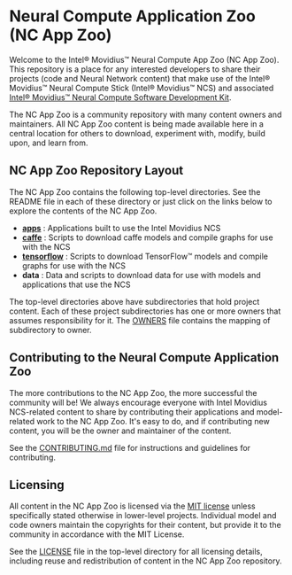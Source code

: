 # Neural Compute Application Zoo (NC App Zoo)

Welcome to the Intel® Movidius™ Neural Compute App Zoo (NC App Zoo). This repository is a place for any interested developers to share their projects (code and Neural Network content) that make use of the Intel® Movidius™ Neural Compute Stick (Intel® Movidius™ NCS) and associated [Intel® Movidius™ Neural Compute Software Development Kit](http://www.github.com/movidius/ncsdk).
 
The NC App Zoo is a community repository with many content owners and maintainers. All NC App Zoo content is being made available here in a central location for others to download, experiment with, modify, build upon, and learn from.

## NC App Zoo Repository Layout
The NC App Zoo contains the following top-level directories.  See the README file in each of these directory or just click on the links below to explore the contents of the NC App Zoo.
- **[apps](apps/README.md)** : Applications built to use the Intel Movidius NCS
- **[caffe](caffe/README.md)** : Scripts to download caffe models and compile graphs for use with the NCS
- **[tensorflow](tensorflow/README.md)** : Scripts to download TensorFlow™ models and compile graphs for use with the NCS
- **data** : Data and scripts to download data for use with models and applications that use the NCS

The top-level directories above have subdirectories that hold project content. Each of these project subdirectories has one or more owners that assumes responsibility for it. The [OWNERS](OWNERS) file contains the mapping of subdirectory to owner. 

## Contributing to the Neural Compute Application Zoo
The more contributions to the NC App Zoo, the more successful the community will be! We always encourage everyone with Intel Movidius NCS-related content to share by contributing their applications and model-related work to the NC App Zoo. It's easy to do, and if contributing new content, you will be the owner and maintainer of the content.

See the [CONTRIBUTING.md](CONTRIBUTING.md) file for instructions and guidelines for contributing.

## Licensing
All content in the NC App Zoo is licensed via the [MIT license](https://opensource.org/licenses/MIT) unless specifically stated otherwise in lower-level projects. Individual model and code owners maintain the copyrights for their content, but provide it to the community in accordance with the MIT License.

See the [LICENSE](LICENSE) file in the top-level directory for all licensing details, including reuse and redistribution of content in the NC App Zoo repository.

